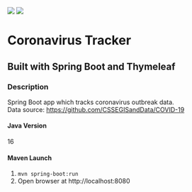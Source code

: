 ![](https://github.com/Lylio/image-repo/blob/master/logos/spring-boot.png?raw=true)
![](https://github.com/Lylio/image-repo/blob/master/logos/thymeleaf.png?raw=true)

# Coronavirus Tracker
## Built with Spring Boot and Thymeleaf

### Description
Spring Boot app which tracks coronavirus outbreak data.  
Data source: https://github.com/CSSEGISandData/COVID-19

#### Java Version
16

#### Maven Launch
1. `mvn spring-boot:run`
2. Open browser at http://localhost:8080
